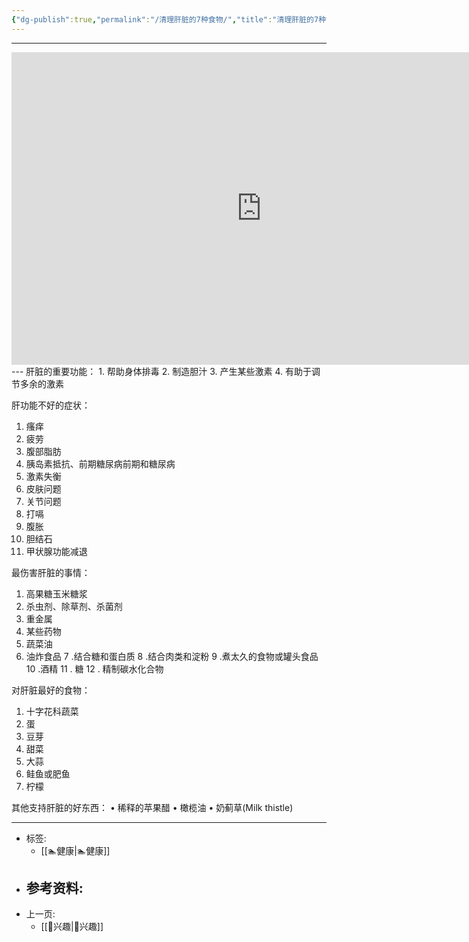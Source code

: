 ```yaml
---
{"dg-publish":true,"permalink":"/清理肝脏的7种食物/","title":"清理肝脏的7种食物","tags":["📥"]}
---
```


---
<center>
<iframe width="800" height="500" src="https://www.youtube.com/embed/EcVVzWdriZM" title="YouTube video player" frameborder="0" allow="accelerometer; autoplay; clipboard-write; encrypted-media; gyroscope; picture-in-picture; web-share" allowfullscreen></iframe>
</center>
---
肝脏的重要功能：
1. 帮助身体排毒
2. 制造胆汁
3. 产生某些激素
4. 有助于调节多余的激素

肝功能不好的症状：
1. 瘙痒
2. 疲劳
3. 腹部脂肪
4. 胰岛素抵抗、前期糖尿病前期和糖尿病
5. 激素失衡
6. 皮肤问题
7. 关节问题
8. 打嗝
9. 腹胀
10. 胆结石
11. 甲状腺功能减退

最伤害肝脏的事情：
1. 高果糖玉米糖浆
2. 杀虫剂、除草剂、杀菌剂
3. 重金属
4. 某些药物
5. 蔬菜油
6. 油炸食品 
7 .结合糖和蛋白质 
8 .结合肉类和淀粉 
9 .煮太久的食物或罐头食品 
10 .酒精 
11 . 糖 
12 . 精制碳水化合物 

对肝脏最好的食物：
1. 十字花科蔬菜
2. 蛋
3. 豆芽
4. 甜菜
5. 大蒜
6. 鲑鱼或肥鱼
7. 柠檬

其他支持肝脏的好东西：
• 稀释的苹果醋 
• 橄榄油 
• 奶蓟草(Milk thistle)

---

- 标签: 
	-  [[🏊健康\|🏊健康]]
- 参考资料:
	-  
- 上一页:
	-  [[🦦兴趣\|🦦兴趣]]